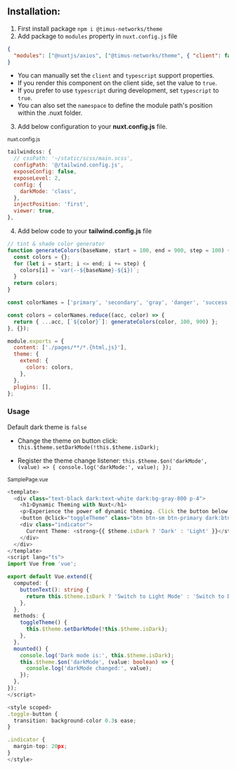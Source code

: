 ## Installation:

1. First install package `npm i @timus-networks/theme`
2. Add package to `modules` property in `nuxt.config.js` file

```json
{
  "modules": ["@nuxtjs/axios", ["@timus-networks/theme", { "client": false, "typescript": false }]]
}
```

- You can manually set the `client` and `typescript` support properties.
- If you render this component on the client side, set the value to `true`.
- If you prefer to use `typescript` during development, set `typescript` to `true`.
- You can also set the `namespace` to define the module path's position within the .nuxt folder.

3. Add below configuration to your **nuxt.config.js** file.

<sub>nuxt.config.js</sub>

```js
tailwindcss: {
  // cssPath: '~/static/scss/main.scss',
  configPath: '@/tailwind.config.js',
  exposeConfig: false,
  exposeLevel: 2,
  config: {
    darkMode: 'class',
  },
  injectPosition: 'first',
  viewer: true,
},
```

4. Add below code to your **tailwind.config.js** file

```js
// tint & shade color generator
function generateColors(baseName, start = 100, end = 900, step = 100) {
  const colors = {};
  for (let i = start; i <= end; i += step) {
    colors[i] = `var(--${baseName}-${i})`;
  }
  return colors;
}

const colorNames = ['primary', 'secondary', 'gray', 'danger', 'success', 'warning', 'info'];

const colors = colorNames.reduce((acc, color) => {
  return { ...acc, [`${color}`]: generateColors(color, 100, 900) };
}, {});

module.exports = {
  content: ['./pages/**/*.{html,js}'],
  theme: {
    extend: {
      colors: colors,
    },
  },
  plugins: [],
};
```

### Usage

Default dark theme is `false`

- Change the theme on button click:
  `this.$theme.setDarkMode(!this.$theme.isDark);`

- Register the theme change listener:
  `this.$theme.$on('darkMode', (value) => { console.log('darkMode:', value); });`

<sub>SamplePage.vue</sub>

```ts
<template>
  <div class="text-black dark:text-white dark:bg-gray-800 p-4">
    <h1>Dynamic Theming with Nuxt</h1>
    <p>Experience the power of dynamic theming. Click the button below to toggle between light and dark modes.</p>
    <button @click="toggleTheme" class="btn btn-sm btn-primary dark:btn-light mt-4">{{ buttonText }}</button>
    <div class="indicator">
      Current Theme: <strong>{{ $theme.isDark ? 'Dark' : 'Light' }}</strong>
    </div>
  </div>
</template>
<script lang="ts">
import Vue from 'vue';

export default Vue.extend({
  computed: {
    buttonText(): string {
      return this.$theme.isDark ? 'Switch to Light Mode' : 'Switch to Dark Mode';
    },
  },
  methods: {
    toggleTheme() {
      this.$theme.setDarkMode(!this.$theme.isDark);
    },
  },
  mounted() {
    console.log('Dark mode is:', this.$theme.isDark);
    this.$theme.$on('darkMode', (value: boolean) => {
      console.log('darkMode changed:', value);
    });
  },
});
</script>

<style scoped>
.toggle-button {
  transition: background-color 0.3s ease;
}

.indicator {
  margin-top: 20px;
}
</style>
```
